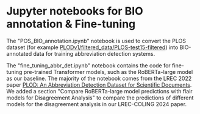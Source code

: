 # Jupyter notebooks for BIO annotation & Fine-tuning

The "POS_BIO_annotation.ipynb" notebook is used to convert the PLOS dataset (for example [PLODv1/filtered_data/PLOS-test15-filtered](https://github.com/shenbinqian/PLODv2-CLM4AbbrDetection/blob/main/PLODv1/filtered_data/PLOS-test15-filtered)) into BIO-annotated data for training abbreviation detection systems. 

The "fine_tuning_abbr_det.ipynb" notebook contains the code for fine-tuning pre-trained Transformer models, such as the RoBERTa-large model as our baseline. The majority of the notebook comes from the LREC 2022 paper [PLOD: An Abbreviation Detection Dataset for Scientific Documents](https://github.com/surrey-nlp/PLOD-AbbreviationDetection). We added a section "Compare RoBERTa-large model predictions with flair models for Disagreement Analysis" to compare the predictions of different models for the disagreement analysis in our LREC-COLING 2024 paper.